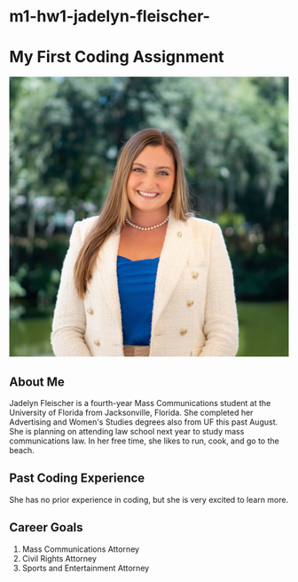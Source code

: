 # m1-hw1-jadelyn-fleischer-
# My First Coding Assignment #
![Headshot of Jadelyn Fleischer](headshot.JPEG)
## About Me ##
Jadelyn Fleischer is a fourth-year Mass Communications student at the University of Florida from Jacksonville, Florida. She completed her Advertising and Women's Studies degrees also from UF this past August. She is planning on attending law school next year to study mass communications law. In her free time, she likes to run, cook, and go to the beach.
## Past Coding Experience ##
She has no prior experience in coding, but she is very excited to learn more.
## Career Goals ##
1. Mass Communications Attorney
2. Civil Rights Attorney
3. Sports and Entertainment Attorney